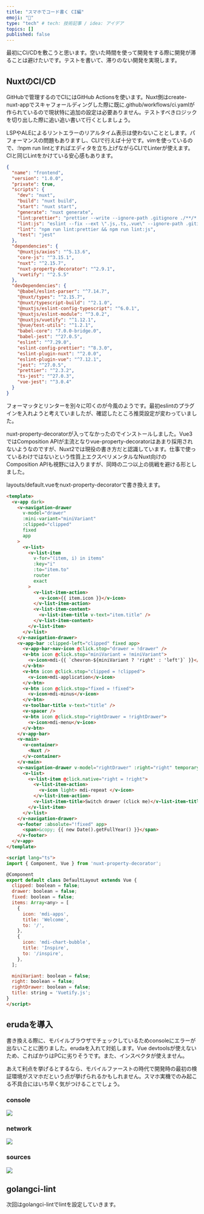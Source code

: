 ```yaml
---
title: "スマホでコード書く CI編"
emoji: "👻"
type: "tech" # tech: 技術記事 / idea: アイデア
topics: []
published: false
---
```


最初にCI/CDを敷こうと思います。空いた時間を使って開発をする際に開発が滞ることは避けたいです。テストを書いて、滞りのない開発を実現します。

## NuxtのCI/CD

GitHubで管理するのでCIにはGitHub Actionsを使います。Nuxt側はcreate-nuxt-appでスキャフォールディングした際に既に.github/workflows/ci.yamlが作られているので現状特に追加の設定は必要ありません。テストすべきロジックを切り出した際に追い追い書いて行くとしましょう。

LSPやALEによるリントエラーのリアルタイム表示は使わないこととします。パフォーマンスの問題もありますし、CLIで行えば十分です。vimを使っているので、:!npm run lintとすればエディタを立ち上げながらCLIでLinterが使えます。CIと同じLintをかけている安心感もあります。

```json
{
  "name": "frontend",
  "version": "1.0.0",
  "private": true,
  "scripts": {
    "dev": "nuxt",
    "build": "nuxt build",
    "start": "nuxt start",
    "generate": "nuxt generate",
    "lint:prettier": "prettier --write --ignore-path .gitignore ./**/*.{ts,js,vue}",
    "lint:js": "eslint --fix --ext \".js,.ts,.vue\" --ignore-path .gitignore .",
    "lint": "npm run lint:prettier && npm run lint:js",
    "test": "jest"
  },
  "dependencies": {
    "@nuxtjs/axios": "^5.13.6",
    "core-js": "^3.15.1",
    "nuxt": "^2.15.7",
    "nuxt-property-decorator": "^2.9.1",
    "vuetify": "^2.5.5"
  },
  "devDependencies": {
    "@babel/eslint-parser": "^7.14.7",
    "@nuxt/types": "^2.15.7",
    "@nuxt/typescript-build": "^2.1.0",
    "@nuxtjs/eslint-config-typescript": "^6.0.1",
    "@nuxtjs/eslint-module": "^3.0.2",
    "@nuxtjs/vuetify": "^1.12.1",
    "@vue/test-utils": "^1.2.1",
    "babel-core": "7.0.0-bridge.0",
    "babel-jest": "^27.0.5",
    "eslint": "^7.29.0",
    "eslint-config-prettier": "^8.3.0",
    "eslint-plugin-nuxt": "^2.0.0",
    "eslint-plugin-vue": "^7.12.1",
    "jest": "^27.0.5",
    "prettier": "^2.3.2",
    "ts-jest": "^27.0.3",
    "vue-jest": "^3.0.4"
  }
}
```

フォーマッタとリンターを別々に叩くのが今風のようです。最初eslintのプラグインを入れようと考えていましたが、確認したところ推奨設定が変わっていました。

nuxt-property-decoratorが入ってなかったのでインストールしました。Vue3ではComposition APIが主流となりvue-property-decoratorはあまり採用されないようなのですが、Nuxt2では現役の書き方だと認識しています。仕事で使っているわけではないという性質上エクスペリメンタルなNuxt向けのComposition APIも視野には入りますが、同時の二つ以上の挑戦を避ける形としました。

layouts/default.vueをnuxt-property-decoratorで書き換えます。

```html
<template>
  <v-app dark>
    <v-navigation-drawer
      v-model="drawer"
      :mini-variant="miniVariant"
      :clipped="clipped"
      fixed
      app
    >
      <v-list>
        <v-list-item
          v-for="(item, i) in items"
          :key="i"
          :to="item.to"
          router
          exact
        >
          <v-list-item-action>
            <v-icon>{{ item.icon }}</v-icon>
          </v-list-item-action>
          <v-list-item-content>
            <v-list-item-title v-text="item.title" />
          </v-list-item-content>
        </v-list-item>
      </v-list>
    </v-navigation-drawer>
    <v-app-bar :clipped-left="clipped" fixed app>
      <v-app-bar-nav-icon @click.stop="drawer = !drawer" />
      <v-btn icon @click.stop="miniVariant = !miniVariant">
        <v-icon>mdi-{{ `chevron-${miniVariant ? 'right' : 'left'}` }}</v-icon>
      </v-btn>
      <v-btn icon @click.stop="clipped = !clipped">
        <v-icon>mdi-application</v-icon>
      </v-btn>
      <v-btn icon @click.stop="fixed = !fixed">
        <v-icon>mdi-minus</v-icon>
      </v-btn>
      <v-toolbar-title v-text="title" />
      <v-spacer />
      <v-btn icon @click.stop="rightDrawer = !rightDrawer">
        <v-icon>mdi-menu</v-icon>
      </v-btn>
    </v-app-bar>
    <v-main>
      <v-container>
        <Nuxt />
      </v-container>
    </v-main>
    <v-navigation-drawer v-model="rightDrawer" :right="right" temporary fixed>
      <v-list>
        <v-list-item @click.native="right = !right">
          <v-list-item-action>
            <v-icon light> mdi-repeat </v-icon>
          </v-list-item-action>
          <v-list-item-title>Switch drawer (click me)</v-list-item-title>
        </v-list-item>
      </v-list>
    </v-navigation-drawer>
    <v-footer :absolute="!fixed" app>
      <span>&copy; {{ new Date().getFullYear() }}</span>
    </v-footer>
  </v-app>
</template>

<script lang="ts">
import { Component, Vue } from 'nuxt-property-decorator';

@Component
export default class DefaultLayout extends Vue {
  clipped: boolean = false;
  drawer: boolean = false;
  fixed: boolean = false;
  items: Array<any> = [
    {
      icon: 'mdi-apps',
      title: 'Welcome',
      to: '/',
    },
    {
      icon: 'mdi-chart-bubble',
      title: 'Inspire',
      to: '/inspire',
    },
  ];

  miniVariant: boolean = false;
  right: boolean = false;
  rightDrawer: boolean = false;
  title: string = 'Vuetify.js';
}
</script>
```

## erudaを導入

書き換える際に、モバイルブラウザでチェックしているためconsoleにエラーが出ないことに困りました。erudaを入れて対処します。Vue devtoolsが使えないため、こればかりはPCに劣りそうです。また、インスペクタが使えません。

あえて利点を挙げるとするなら、モバイルファーストの時代で開発時の最初の検証環境がスマホだという点が挙げられるかもしれません。スマホ実機でのみ起こる不具合にはいち早く気がつけることでしょう。

### console

![](https://storage.googleapis.com/zenn-user-upload/1e46d7e8fd6c9a775367fec7.png)

### network

![](https://storage.googleapis.com/zenn-user-upload/b71611b8fab682b5a288c311.png)

### sources

![](https://storage.googleapis.com/zenn-user-upload/41f6f77fd9ac92844154d24c.png)

## golangci-lint

次回はgolangci-lintでlintを設定していきます。
